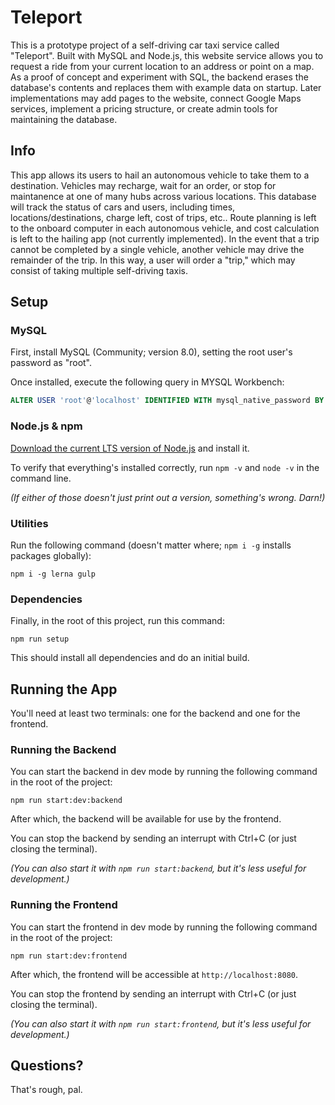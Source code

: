 # Teleport

This is a prototype project of a self-driving car taxi service called "Teleport". Built with MySQL and Node.js, this website service allows you to request a ride from your current location to an address or point on a map. As a proof of concept and experiment with SQL, the backend erases the database's contents and replaces them with example data on startup. Later implementations may add pages to the website, connect Google Maps services, implement a pricing structure, or create admin tools for maintaining the database.

## Info

This app allows its users to hail an autonomous vehicle to take them to a destination. Vehicles may recharge, wait for an order, or stop for maintanence at one of many hubs across various locations. This database will track the status of cars and users, including times, locations/destinations, charge left, cost of trips, etc.. Route planning is left to the onboard computer in each autonomous vehicle, and cost calculation is left to the hailing app (not currently implemented). In the event that a trip cannot be completed by a single vehicle, another vehicle may drive the remainder of the trip. In this way, a user will order a "trip," which may consist of taking multiple self-driving taxis.

## Setup

### MySQL

First, install MySQL (Community; version 8.0), setting the root user's password as "root".

Once installed, execute the following query in MYSQL Workbench:

```sql
ALTER USER 'root'@'localhost' IDENTIFIED WITH mysql_native_password BY 'root';
```

### Node.js & npm

[Download the current LTS version of Node.js](https://nodejs.org/en/download/) and install it.

To verify that everything's installed correctly, run `npm -v` and `node -v` in the command line.

_(If either of those doesn't just print out a version, something's wrong. Darn!)_

### Utilities

Run the following command (doesn't matter where; `npm i -g` installs packages globally):

```
npm i -g lerna gulp
```

### Dependencies

Finally, in the root of this project, run this command:

```
npm run setup
```

This should install all dependencies and do an initial build.

## Running the App

You'll need at least two terminals: one for the backend and one for the frontend.

### Running the Backend

You can start the backend in dev mode by running the following command in the root of the project:

```
npm run start:dev:backend
```

After which, the backend will be available for use by the frontend.

You can stop the backend by sending an interrupt with Ctrl+C (or just closing the terminal).

_(You can also start it with `npm run start:backend`, but it's less useful for development.)_

### Running the Frontend

You can start the frontend in dev mode by running the following command in the root of the project:

```
npm run start:dev:frontend
```

After which, the frontend will be accessible at `http://localhost:8080`.

You can stop the frontend by sending an interrupt with Ctrl+C (or just closing the terminal).

_(You can also start it with `npm run start:frontend`, but it's less useful for development.)_

## Questions?

That's rough, pal.
